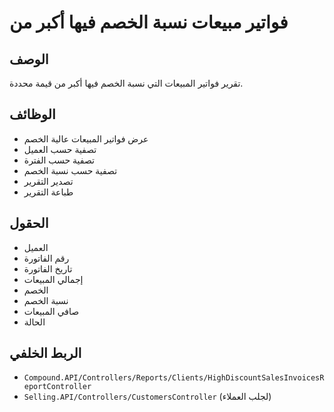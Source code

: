 # فواتير مبيعات نسبة الخصم فيها أكبر من

## الوصف
تقرير فواتير المبيعات التي نسبة الخصم فيها أكبر من قيمة محددة.

## الوظائف
- عرض فواتير المبيعات عالية الخصم
- تصفية حسب العميل
- تصفية حسب الفترة
- تصفية حسب نسبة الخصم
- تصدير التقرير
- طباعة التقرير

## الحقول
- العميل
- رقم الفاتورة
- تاريخ الفاتورة
- إجمالي المبيعات
- الخصم
- نسبة الخصم
- صافي المبيعات
- الحالة

## الربط الخلفي
- `Compound.API/Controllers/Reports/Clients/HighDiscountSalesInvoicesReportController`
- `Selling.API/Controllers/CustomersController` (لجلب العملاء)
